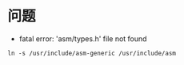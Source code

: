 
# 问题
* fatal error: 'asm/types.h' file not found

```
ln -s /usr/include/asm-generic /usr/include/asm
```


